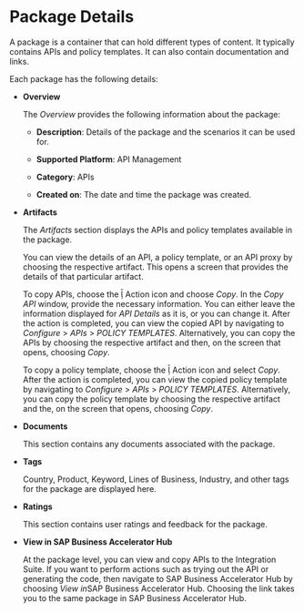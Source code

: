 <!-- loiof0bf8029917642a9b658d864b33f8878 -->

<link rel="stylesheet" type="text/css" href="../css/sap-icons.css"/>

# Package Details

A package is a container that can hold different types of content. It typically contains APIs and policy templates. It can also contain documentation and links.

Each package has the following details:

-   **Overview**

    The *Overview* provides the following information about the package:

    -   **Description**: Details of the package and the scenarios it can be used for.

    -   **Supported Platform**: API Management

    -   **Category**: APIs

    -   **Created on**: The date and time the package was created.


-   **Artifacts**

    The *Artifacts* section displays the APIs and policy templates available in the package.

    You can view the details of an API, a policy template, or an API proxy by choosing the respective artifact. This opens a screen that provides the details of that particular artifact.

    To copy APIs, choose the <span class="SAP-icons-V5"></span> Action icon and choose *Copy*. In the *Copy API* window, provide the necessary information. You can either leave the information displayed for *API Details* as it is, or you can change it. After the action is completed, you can view the copied API by navigating to *Configure* \> *APIs* \> *POLICY TEMPLATES*. Alternatively, you can copy the APIs by choosing the respective artifact and then, on the screen that opens, choosing *Copy*.

    To copy a policy template, choose the <span class="SAP-icons-V5"></span> Action icon and select *Copy*. After the action is completed, you can view the copied policy template by navigating to *Configure* \> *APIs* \> *POLICY TEMPLATES*. Alternatively, you can copy the policy template by choosing the respective artifact and the, on the screen that opens, choosing *Copy*.

-   **Documents**

    This section contains any documents associated with the package.

-   **Tags**

    Country, Product, Keyword, Lines of Business, Industry, and other tags for the package are displayed here.

-   **Ratings**

    This section contains user ratings and feedback for the package.

-   **View in SAP Business Accelerator Hub**

    At the package level, you can view and copy APIs to the Integration Suite. If you want to perform actions such as trying out the API or generating the code, then navigate to SAP Business Accelerator Hub by choosing *View in*SAP Business Accelerator Hub. Choosing the link takes you to the same package in SAP Business Accelerator Hub.


